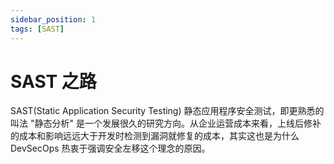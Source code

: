 ```yaml
---
sidebar_position: 1
tags: [SAST]
---
```


# SAST 之路

SAST(Static Application Security Testing) 静态应用程序安全测试，即更熟悉的叫法 "静态分析" 是一个发展很久的研究方向。从企业运营成本来看，上线后修补的成本和影响远远大于开发时检测到漏洞就修复的成本，其实这也是为什么 DevSecOps 热衷于强调安全左移这个理念的原因。